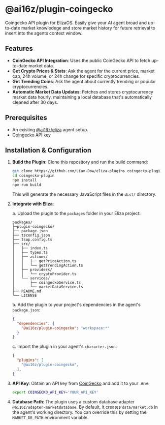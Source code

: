# @ai16z/plugin-coingecko

Coingecko API plugin for ElizaOS. Easily give your AI agent broad and up-to-date market knowledege and store market history for future retrieval to insert into the agents context window.

## Features
*   **CoinGecko API Integration**: Uses the public CoinGecko API to fetch up-to-date market data.
*   **Get Crypto Prices & Stats**: Ask the agent for the current price, market cap, 24h volume, or 24h change for specific cryptocurrencies.
*   **Get Trending Coins**: Ask the agent about currently trending or popular cryptocurrencies.
*   **Automatic Market Data Updates**: Fetches and stores cryptocurrency market data hourly, maintaining a local database that's automatically cleaned after 30 days.

## Prerequisites
*   An existing [@ai16z/eliza](https://github.com/elizaOS/eliza) agent setup.
*   Coingecko API key

## Installation & Configuration

1.  **Build the Plugin**: Clone this repository and run the build command:
    ```bash
    git clone https://github.com/Liam-Dow/eliza-plugins coingecko-plugin
    cd coingecko-plugin
    npm install
    npm run build
    ```
    This will generate the necessary JavaScript files in the `dist/` directory.

2.  **Integrate with Eliza**: 
   
    a. Upload the plugin to the `packages` folder in your Eliza project:
    ```
    packages/
    ├─plugin-coingecko/
    ├── package.json
    ├── tsconfig.json
    ├── tsup.config.ts
    ├── src/
    │   ├── index.ts
    │   ├── types.ts
    │   ├── actions/
    │   │   ├── getPriceAction.ts
    │   │   └── getTrendingAction.ts
    │   ├── providers/
    │   │   └── cryptoProvider.ts
    │   └── services/
    │       ├── coingeckoService.ts
    │       └── marketDataService.ts
    ├── README.md
    └── LICENSE
    ```

    b. Add the plugin to your project's dependencies in the agent's `package.json`:
    ```json
    {
      "dependencies": {
        "@ai16z/plugin-coingecko": "workspace:*"
      }
    }
    ```

    c. Import the plugin in your agent's `character.json`:
    ```json
    {
      "plugins": [
        "@ai16z/plugin-coingecko",
      ],
    }
    ```

3.  **API Key**: Obtain an API key from [CoinGecko](https://www.coingecko.com/en/api) and add it to your .env:
    ```bash
    export COINGECKO_API_KEY='YOUR_API_KEY'
    ```

4.  **Database Path**: The plugin uses a custom database adapter `@ai16z/adapter-marketdatabase`. By default, it creates `data/market.db` in the agent's working directory. You can override this by setting the `MARKET_DB_PATH` environment variable.
